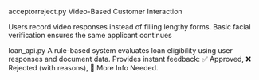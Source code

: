 acceptorreject.py
Video-Based Customer Interaction

Users record video responses instead of filling lengthy forms.
Basic facial verification ensures the same applicant continues 

loan_api.py
A rule-based system evaluates loan eligibility using user responses and document data.
Provides instant feedback: ✅ Approved, ❌ Rejected (with reasons), 🔄 More Info Needed.
